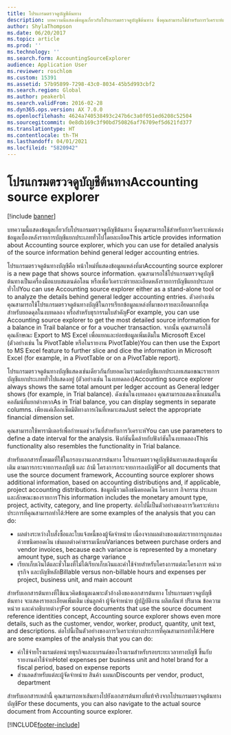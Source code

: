 ```yaml
---
title: โปรแกรมตรวจดูบัญชีต้นทาง
description: บทความนี้แสดงข้อมูลเกี่ยวกับโปรแกรมตรวจดูบัญชีต้นทาง ซึ่งคุณสามารถใช้สำหรับการวิเคราะห์แหล่งข้อมูลเบื้องหลังรายการบัญชีแยกประเภททั่วไปโดยละเอียด
author: ShylaThompson
ms.date: 06/20/2017
ms.topic: article
ms.prod: ''
ms.technology: ''
ms.search.form: AccountingSourceExplorer
audience: Application User
ms.reviewer: roschlom
ms.custom: 15391
ms.assetid: 57b95899-7298-43c0-8034-45b5d993cbf2
ms.search.region: Global
ms.author: peakerbl
ms.search.validFrom: 2016-02-28
ms.dyn365.ops.version: AX 7.0.0
ms.openlocfilehash: 4624a740538493c247b6c3a0f051ed6208c52504
ms.sourcegitcommit: 0e8db169c3f90bd750826af76709ef5d621fd377
ms.translationtype: HT
ms.contentlocale: th-TH
ms.lasthandoff: 04/01/2021
ms.locfileid: "5820942"
---
```

# <a name="accounting-source-explorer"></a><span data-ttu-id="de6c3-103">โปรแกรมตรวจดูบัญชีต้นทาง</span><span class="sxs-lookup"><span data-stu-id="de6c3-103">Accounting source explorer</span></span>

[!include [banner](../includes/banner.md)]

<span data-ttu-id="de6c3-104">บทความนี้แสดงข้อมูลเกี่ยวกับโปรแกรมตรวจดูบัญชีต้นทาง ซึ่งคุณสามารถใช้สำหรับการวิเคราะห์แหล่งข้อมูลเบื้องหลังรายการบัญชีแยกประเภททั่วไปโดยละเอียด</span><span class="sxs-lookup"><span data-stu-id="de6c3-104">This article provides information about Accounting source explorer, which you can use for detailed analysis of the source information behind general ledger accounting entries.</span></span>

<span data-ttu-id="de6c3-105">โปรแกรมตรวจดูต้นทางบัญชีคือ หน้าใหม่ที่แสดงข้อมูลแหล่งที่มา</span><span class="sxs-lookup"><span data-stu-id="de6c3-105">Accounting source explorer is a new page that shows source information.</span></span> <span data-ttu-id="de6c3-106">คุณสามารถใช้โปรแกรมตรวจดูบัญชีต้นทางเป็นเครื่องมือแบบสแตนด์อโลน หรือเพื่อวิเคราะห์รายละเอียดหลังรายการบัญชีแยกประเภททั่วไป</span><span class="sxs-lookup"><span data-stu-id="de6c3-106">You can use Accounting source explorer either as a stand-alone tool or to analyze the details behind general ledger accounting entries.</span></span> <span data-ttu-id="de6c3-107">ตัวอย่างเช่น คุณสามารถใช้โปรแกรมตรวจดูต้นทางบัญชีในการเรียกข้อมูลแหล่งที่มาของรายละเอียดมากที่สุด สำหรับยอดดุลในงบทดลอง หรือสำหรับธุรกรรมใบสำคัญ</span><span class="sxs-lookup"><span data-stu-id="de6c3-107">For example, you can use Accounting source explorer to get the most detailed source information for a balance in Trail balance or for a voucher transaction.</span></span> <span data-ttu-id="de6c3-108">จากนั้น คุณสามารถใช้คุณลักษณะ Export to MS Excel เพื่อแยกและย่อยข้อมูลเพิ่มเติมใน Microsoft Excel (ตัวอย่างเช่น ใน PivotTable หรือในรายงาน PivotTable)</span><span class="sxs-lookup"><span data-stu-id="de6c3-108">You can then use the Export to MS Excel feature to further slice and dice the information in Microsoft Excel (for example, in a PivotTable or on a PivotTable report).</span></span>

<span data-ttu-id="de6c3-109">โปรแกรมตรวจดูต้นทางบัญชีแสดงเช่นเดียวกันกับยอดเงินรวมต่อบัญชีแยกประเภทเสมอขณะรายการบัญชีแยกประเภททั่วไปแสดงอยู่ (ตัวอย่างเช่น ในงบทดลอง)</span><span class="sxs-lookup"><span data-stu-id="de6c3-109">Accounting source explorer always shows the same total amount per ledger account as General ledger shows (for example, in Trial balance).</span></span> <span data-ttu-id="de6c3-110">ดังเช่นในงบทดลอง คุณสามารถแสดงเซ็กเมนต์ในคอลัมน์ที่แยกต่างหาก</span><span class="sxs-lookup"><span data-stu-id="de6c3-110">As in Trial balance, you can display segments in separate columns.</span></span> <span data-ttu-id="de6c3-111">เพียงแค่เลือกเซ็ตมิติทางการเงินที่เหมาะสม</span><span class="sxs-lookup"><span data-stu-id="de6c3-111">Just select the appropriate financial dimension set.</span></span> 

<span data-ttu-id="de6c3-112">คุณสามารถใช้พารามิเตอร์เพื่อกำหนดช่วงวันที่สำหรับการวิเคราะห์</span><span class="sxs-lookup"><span data-stu-id="de6c3-112">You can use parameters to define a date interval for the analysis.</span></span> <span data-ttu-id="de6c3-113">ฟังก์ชันนี้คล้ายกับฟังก์ชันในงบทดลอง</span><span class="sxs-lookup"><span data-stu-id="de6c3-113">This functionality also resembles the functionality in Trial balance.</span></span>

<span data-ttu-id="de6c3-114">สำหรับเอกสารทั้งหมดที่ใช้ในกรอบงานเอกสารต้นทาง โปรแกรมตรวจดูบัญชีต้นทางแสดงข้อมูลเพิ่มเติม ตามการกระจายการลงบัญชี และ ถ้ามี โครงการกระจายการลงบัญชี</span><span class="sxs-lookup"><span data-stu-id="de6c3-114">For all documents that use the source document framework, Accounting source explorer shows additional information, based on accounting distributions and, if applicable, project accounting distributions.</span></span> <span data-ttu-id="de6c3-115">ข้อมูลนี้รวมถึงชนิดยอดเงิน โครงการ กิจกรรม ประเภท และลักษณะของรายการ</span><span class="sxs-lookup"><span data-stu-id="de6c3-115">This information includes the monetary amount type, project, activity, category, and line property.</span></span> <span data-ttu-id="de6c3-116">ต่อไปนี้เป็นตัวอย่างของการวิเคราะห์บางประการที่คุณสามารถทำได้:</span><span class="sxs-lookup"><span data-stu-id="de6c3-116">Here are some examples of the analysis that you can do:</span></span>

-   <span data-ttu-id="de6c3-117">ผลต่างระหว่างใบสั่งซื้อและใบแจ้งหนี้ของผู้จัดจำหน่าย เนื่องจากผลต่างของแต่ละรายการถูกแสดง ด้วยชนิดยอดเงิน เช่นผลต่างค่าธรรมเนียม</span><span class="sxs-lookup"><span data-stu-id="de6c3-117">Variances between purchase orders and vendor invoices, because each variance is represented by a monetary amount type, such as charge variance</span></span>
-   <span data-ttu-id="de6c3-118">เรียกเก็บเงินได้และชั่วโมงที่ไม่ได้เรียกเก็บเงินและค่าใช้จ่ายสำหรับโครงการแต่ละโครงการ หน่วยธุรกิจ และบัญชีหลัก</span><span class="sxs-lookup"><span data-stu-id="de6c3-118">Billable versus non-billable hours and expenses per project, business unit, and main account</span></span>

<span data-ttu-id="de6c3-119">สำหรับเอกสารต้นทางที่ใช้แนวคิดข้อมูลเฉพาะตัวอ้างอิงของเอกสารต้นทาง โปรแกรมตรวจดูบัญชีต้นทาง จะแสดงรายละเอียดเพิ่มเติม เช่นลูกค้า ผู้จัดจำหน่าย ผู้ปฏิบัติงาน ผลิตภัณฑ์ ปริมาณ ข้อความหน่วย และคำอธิบายต่างๆ</span><span class="sxs-lookup"><span data-stu-id="de6c3-119">For source documents that use the source document reference identities concept, Accounting source explorer shows even more details, such as the customer, vendor, worker, product, quantity, unit text, and descriptions.</span></span> <span data-ttu-id="de6c3-120">ต่อไปนี้เป็นตัวอย่างของการวิเคราะห์บางประการที่คุณสามารถทำได้:</span><span class="sxs-lookup"><span data-stu-id="de6c3-120">Here are some examples of the analysis that you can do:</span></span>

-   <span data-ttu-id="de6c3-121">ค่าใช้จ่ายโรงแรมต่อหน่วยธุรกิจและแบรนด์ของโรงแรมสำหรับรอบระยะเวลาทางบัญชี ขึ้นกับรายงานค่าใช้จ่าย</span><span class="sxs-lookup"><span data-stu-id="de6c3-121">Hotel expenses per business unit and hotel brand for a fiscal period, based on expense reports</span></span>
-   <span data-ttu-id="de6c3-122">ส่วนลดสำหรับแต่ละผู้จัดจำหน่าย สินค้า แผนก</span><span class="sxs-lookup"><span data-stu-id="de6c3-122">Discounts per vendor, product, department</span></span>

<span data-ttu-id="de6c3-123">สำหรับเอกสารเหล่านี้ คุณสามารถหาเส้นทางไปยังเอกสารต้นทางที่แท้จริงจากโปรแกรมตรวจดูต้นทางบัญชี</span><span class="sxs-lookup"><span data-stu-id="de6c3-123">For these documents, you can also navigate to the actual source document from Accounting source explorer.</span></span>





[!INCLUDE[footer-include](../../includes/footer-banner.md)]